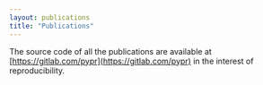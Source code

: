```yaml
---
layout: publications
title: "Publications"
---
```


The source code of all the publications are available at
[https://gitlab.com/pypr](https://gitlab.com/pypr) in the
interest of reproducibility.